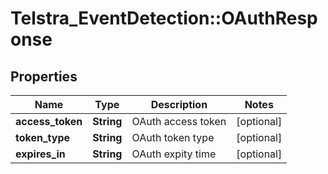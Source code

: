 # Telstra_EventDetection::OAuthResponse

## Properties
Name | Type | Description | Notes
------------ | ------------- | ------------- | -------------
**access_token** | **String** | OAuth access token | [optional] 
**token_type** | **String** | OAuth token type | [optional] 
**expires_in** | **String** | OAuth expity time | [optional] 


